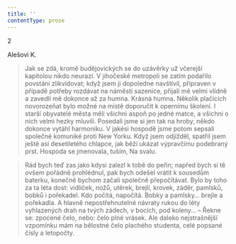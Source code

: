 ```yaml
---
title: ''
contentType: prose
---
```


<section>

2

Alešovi K.

> Jak se zdá, kromě budějovických se do uzávěrky už včerejší kapitolou nikdo neurazí. V jihočeské metropoli se zatím po­dařilo povstání zlikvidovat; když jsem ji dopoledne navštívil, připraven v případě potřeby rozdávat na náměstí sazenice, přijali mě velmi vlídně a zavedli mě dokonce až za humna. Krásná humna. Ně­kolik plačících novorozeňat bylo možné na místě doporučit k opernímu školení. I starší obyvatelé města měli všichni aspoň po jedné matce, a všichni o nich velmi hezky mluvili. Posedali jsme si jen tak na hroby, někdo dokonce vytáhl harmoniku. V jakési hospodě jsme potom sepsali společné komuniké proti New Yorku. Když jsem odjížděl, spatřil jsem ještě asi desetiletého chlapce, jak běží ukázat výpravčímu podebraný prst. Hospoda se jmenovala, tuším, Na svalu.

> Rád bych teď zas jako kdysi zalezl k tobě do peřin; napřed bych si tě ovšem pořádně prohlédnul, pak bych odešel vrátit k sousedům baterku, konečně bychom začali společně pře­počítávat. Bylo by toho za ta léta dost: vidliček, nožů, utěrek, brejlí, krovek, záděr, pamlsků, bobků i pořekadel. Kdo počítá, napočítá. Bobky a pamlsky… brejle a pořekadla. A hlavně ne­postřehnutelné návraty rukou do léty vyhlazených drah na tvých zádech, v bocích, pod koleny… – Řekne se: zpocené čelo, nebo: čelo plné vrásek. Ale daleko nejstrašnější vzpomínku mám na bělostné čelo plachého studenta, celé popsané čísly a letopočty.

</section>

